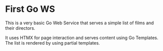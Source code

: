 # First Go WS

This is a very basic Go Web Service that serves a simple list of films and their directors.

It uses HTMX for page interaction and serves content using Go Templates.
The list is rendered by using partial templates.